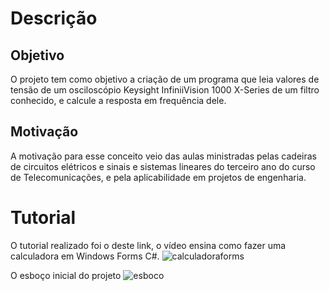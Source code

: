 # Descrição

## Objetivo
O projeto tem como objetivo a criação de um programa que leia valores de tensão de um osciloscópio Keysight InfiniiVision 1000 X-Series de um filtro conhecido, e calcule a resposta em frequência dele.

## Motivação
A motivação para esse conceito veio das aulas ministradas pelas cadeiras de circuitos elétricos e sinais e sistemas lineares do terceiro ano do curso de Telecomunicações, e pela aplicabilidade em projetos de engenharia.

# Tutorial

O tutorial realizado foi o deste link, o vídeo ensina como fazer uma calculadora em Windows Forms C#.
![calculadoraforms](https://user-images.githubusercontent.com/37377082/40875917-4abb9f6a-664f-11e8-8563-aab7e78dfc28.PNG)

O esboço inicial do projeto
![esboco](https://user-images.githubusercontent.com/37377082/40874940-a5b46da4-664d-11e8-99e4-ddc281e99070.PNG)
